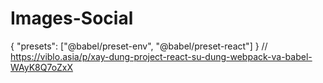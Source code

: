 # Images-Social

{
"presets": ["@babel/preset-env", "@babel/preset-react"]
}
// https://viblo.asia/p/xay-dung-project-react-su-dung-webpack-va-babel-WAyK8Q7oZxX
